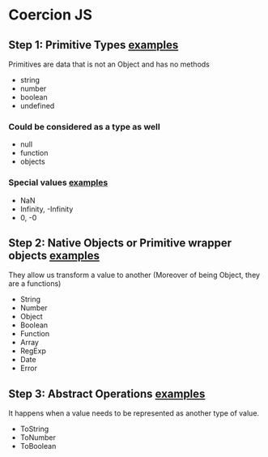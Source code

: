 # Coercion JS

## Step 1: Primitive Types [examples](/types.js) 

Primitives are data that is not an Object and has no methods

* string 
* number
* boolean
* undefined

### Could be considered as a type as well
* null
* function
* objects

### Special values [examples](/specialValues.js)
* NaN
* Infinity, -Infinity
* 0, -0

## Step 2: Native Objects or Primitive wrapper objects [examples](/nativeObjects.js)

They allow us transform a value to another
(Moreover of being Object, they are a functions)

* String
* Number
* Object
* Boolean
* Function
* Array
* RegExp
* Date
* Error

## Step 3: Abstract Operations [examples](/abstractOperations.js)

It happens when a value needs to be represented as another type of value.

* ToString
* ToNumber
* ToBoolean
